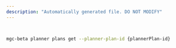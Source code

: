 ```yaml
---
description: "Automatically generated file. DO NOT MODIFY"
---
```


```bash


mgc-beta planner plans get --planner-plan-id {plannerPlan-id}

```